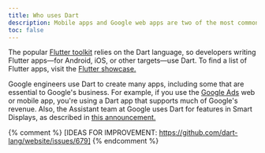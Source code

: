 ```yaml
---
title: Who uses Dart
description: Mobile apps and Google web apps are two of the most common uses for the Dart language.
toc: false
---
```


The popular [Flutter toolkit][Flutter] relies on the Dart language,
so developers writing Flutter apps—for Android, iOS, or other targets—use Dart.
To find a list of Flutter apps, visit the [Flutter showcase.][showcase]

[Flutter]: {{site.flutter}}
[showcase]: {{site.flutter}}/showcase

Google engineers use Dart to create many apps,
including some that are essential to Google's business.
For example, if you use the [Google Ads][] web or mobile app,
you're using a Dart app that supports much of Google's revenue.
Also, the Assistant team at Google uses Dart for features in Smart Displays,
as described in [this announcement.][flutter-io19]

[Google Ads]: https://ads.google.com/getstarted
[flutter-io19]: https://developers.googleblog.com/2019/05/Flutter-io19.html

{% comment %}
[IDEAS FOR IMPROVEMENT: https://github.com/dart-lang/website/issues/679]
{% endcomment %}
